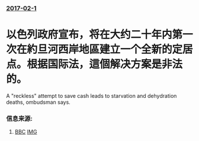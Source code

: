 ### [2017-02-1](/news/2017/02/1/index.md)

##### 
# 以色列政府宣布，将在大约二十年内第一次在約旦河西岸地區建立一个全新的定居点。根据国际法，這個解决方案是非法的。 

A "reckless" attempt to save cash leads to starvation and dehydration deaths, ombudsman says.


### 信息来源:

1. [BBC](http://www.bbc.com/news/38826196) [IMG](https://ichef.bbci.co.uk/news/1024/branded_news/A104/production/_93902214_img_3274.jpg)
